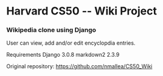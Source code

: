 # Harvard CS50 -- Wiki Project
### Wikipedia clone using Django
User can view, add and/or edit encyclopdia entries.

Requirements
Django 3.0.8
markdown2 2.3.9

Original repository: https://github.com/nmallea/CS50_Wiki

